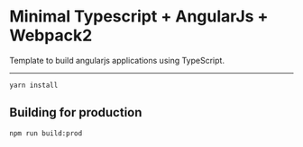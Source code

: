 # Minimal Typescript + AngularJs + Webpack2

Template to build angularjs applications using TypeScript.

---

```
yarn install
```

## Building for production
```
npm run build:prod
```



